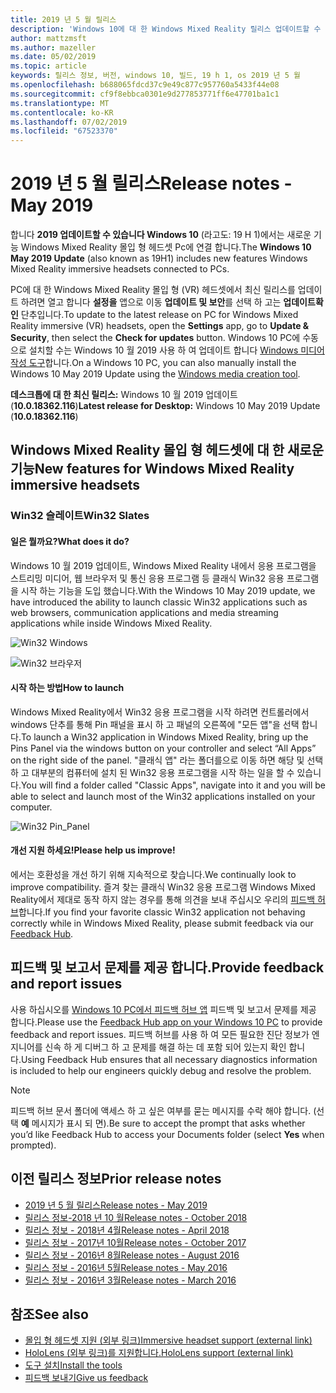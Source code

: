 ```yaml
---
title: 2019 년 5 월 릴리스
description: 'Windows 10에 대 한 Windows Mixed Reality 릴리스 업데이트할 수 있습니다 2019 (라고도: 19 H 1).'
author: mattzmsft
ms.author: mazeller
ms.date: 05/02/2019
ms.topic: article
keywords: 릴리스 정보, 버전, windows 10, 빌드, 19 h 1, os 2019 년 5 월
ms.openlocfilehash: b688065fdcd37c9e49c877c957760a5433f44e08
ms.sourcegitcommit: cf9f8ebbca0301e9d277853771ff6e47701ba1c1
ms.translationtype: MT
ms.contentlocale: ko-KR
ms.lasthandoff: 07/02/2019
ms.locfileid: "67523370"
---
```

# <a name="release-notes---may-2019"></a><span data-ttu-id="af2f4-104">2019 년 5 월 릴리스</span><span class="sxs-lookup"><span data-stu-id="af2f4-104">Release notes - May 2019</span></span>

<span data-ttu-id="af2f4-105">합니다 **2019 업데이트할 수 있습니다 Windows 10** (라고도: 19 H 1)에서는 새로운 기능 Windows Mixed Reality 몰입 형 헤드셋 Pc에 연결 합니다.</span><span class="sxs-lookup"><span data-stu-id="af2f4-105">The **Windows 10 May 2019 Update** (also known as 19H1) includes new features Windows Mixed Reality immersive headsets connected to PCs.</span></span> 

<span data-ttu-id="af2f4-106">PC에 대 한 Windows Mixed Reality 몰입 형 (VR) 헤드셋에서 최신 릴리스를 업데이트 하려면 열고 합니다 **설정을** 앱으로 이동 **업데이트 및 보안**를 선택 하 고는 **업데이트확인** 단추입니다.</span><span class="sxs-lookup"><span data-stu-id="af2f4-106">To update to the latest release on PC for Windows Mixed Reality immersive (VR) headsets, open the **Settings** app, go to **Update & Security**, then select the **Check for updates** button.</span></span> <span data-ttu-id="af2f4-107">Windows 10 PC에 수동으로 설치할 수는 Windows 10 월 2019 사용 하 여 업데이트 합니다 [Windows 미디어 작성 도구](https://www.microsoft.com/software-download/windows10)합니다.</span><span class="sxs-lookup"><span data-stu-id="af2f4-107">On a Windows 10 PC, you can also manually install the Windows 10 May 2019 Update using the [Windows media creation tool](https://www.microsoft.com/software-download/windows10).</span></span>

<span data-ttu-id="af2f4-108">**데스크톱에 대 한 최신 릴리스:** Windows 10 월 2019 업데이트 (**10.0.18362.116**)</span><span class="sxs-lookup"><span data-stu-id="af2f4-108">**Latest release for Desktop:** Windows 10 May 2019 Update (**10.0.18362.116**)</span></span><br>

## <a name="new-features-for-windows-mixed-reality-immersive-headsets"></a><span data-ttu-id="af2f4-109">Windows Mixed Reality 몰입 형 헤드셋에 대 한 새로운 기능</span><span class="sxs-lookup"><span data-stu-id="af2f4-109">New features for Windows Mixed Reality immersive headsets</span></span>

### <a name="win32-slates"></a><span data-ttu-id="af2f4-110">Win32 슬레이트</span><span class="sxs-lookup"><span data-stu-id="af2f4-110">Win32 Slates</span></span>

#### <a name="what-does-it-do"></a><span data-ttu-id="af2f4-111">일은 뭘까요?</span><span class="sxs-lookup"><span data-stu-id="af2f4-111">What does it do?</span></span> 
<span data-ttu-id="af2f4-112">Windows 10 월 2019 업데이트, Windows Mixed Reality 내에서 응용 프로그램을 스트리밍 미디어, 웹 브라우저 및 통신 응용 프로그램 등 클래식 Win32 응용 프로그램을 시작 하는 기능을 도입 했습니다.</span><span class="sxs-lookup"><span data-stu-id="af2f4-112">With the Windows 10 May 2019 update, we have introduced the ability to launch classic Win32 applications such as web browsers, communication applications and media streaming applications while inside Windows Mixed Reality.</span></span> 

![Win32 Windows](images/mr-win32-slates-1.png)

![Win32 브라우저](images/mr-win32-slates-2.png)

#### <a name="how-to-launch"></a><span data-ttu-id="af2f4-115">시작 하는 방법</span><span class="sxs-lookup"><span data-stu-id="af2f4-115">How to launch</span></span>
<span data-ttu-id="af2f4-116">Windows Mixed Reality에서 Win32 응용 프로그램을 시작 하려면 컨트롤러에서 windows 단추를 통해 Pin 패널을 표시 하 고 패널의 오른쪽에 "모든 앱"을 선택 합니다.</span><span class="sxs-lookup"><span data-stu-id="af2f4-116">To launch a Win32 application in Windows Mixed Reality, bring up the Pins Panel via the windows button on your controller and select “All Apps” on the right side of the panel.</span></span>  <span data-ttu-id="af2f4-117">"클래식 앱" 라는 폴더를으로 이동 하면 해당 및 선택 하 고 대부분의 컴퓨터에 설치 된 Win32 응용 프로그램을 시작 하는 일을 할 수 있습니다.</span><span class="sxs-lookup"><span data-stu-id="af2f4-117">You will find a folder called "Classic Apps", navigate into it and you will be able to select and launch most of the Win32 applications installed on your computer.</span></span>

![Win32 Pin_Panel](images/mr-win32-slates-pinspanel.png)

#### <a name="please-help-us-improve"></a><span data-ttu-id="af2f4-119">개선 지원 하세요!</span><span class="sxs-lookup"><span data-stu-id="af2f4-119">Please help us improve!</span></span>
<span data-ttu-id="af2f4-120">에서는 호환성을 개선 하기 위해 지속적으로 찾습니다.</span><span class="sxs-lookup"><span data-stu-id="af2f4-120">We continually look to improve compatibility.</span></span>  <span data-ttu-id="af2f4-121">즐겨 찾는 클래식 Win32 응용 프로그램 Windows Mixed Reality에서 제대로 동작 하지 않는 경우를 통해 의견을 보내 주십시오 우리의 [피드백 허브](https://support.microsoft.com/en-us/help/4021566/windows-10-send-feedback-to-microsoft-with-feedback-hub)합니다.</span><span class="sxs-lookup"><span data-stu-id="af2f4-121">If you find your favorite classic Win32 application not behaving correctly while in Windows Mixed Reality, please submit feedback via our [Feedback Hub](https://support.microsoft.com/en-us/help/4021566/windows-10-send-feedback-to-microsoft-with-feedback-hub).</span></span>

## <a name="provide-feedback-and-report-issues"></a><span data-ttu-id="af2f4-122">피드백 및 보고서 문제를 제공 합니다.</span><span class="sxs-lookup"><span data-stu-id="af2f4-122">Provide feedback and report issues</span></span>

<span data-ttu-id="af2f4-123">사용 하십시오를 [Windows 10 PC에서 피드백 허브 앱](give-us-feedback.md) 피드백 및 보고서 문제를 제공 합니다.</span><span class="sxs-lookup"><span data-stu-id="af2f4-123">Please use the [Feedback Hub app on your Windows 10 PC](give-us-feedback.md) to provide feedback and report issues.</span></span> <span data-ttu-id="af2f4-124">피드백 허브를 사용 하 여 모든 필요한 진단 정보가 엔지니어를 신속 하 게 디버그 하 고 문제를 해결 하는 데 포함 되어 있는지 확인 합니다.</span><span class="sxs-lookup"><span data-stu-id="af2f4-124">Using Feedback Hub ensures that all necessary diagnostics information is included to help our engineers quickly debug and resolve the problem.</span></span>

>[!NOTE]
><span data-ttu-id="af2f4-125">피드백 허브 문서 폴더에 액세스 하 고 싶은 여부를 묻는 메시지를 수락 해야 합니다. (선택 **예** 메시지가 표시 되 면).</span><span class="sxs-lookup"><span data-stu-id="af2f4-125">Be sure to accept the prompt that asks whether you’d like Feedback Hub to access your Documents folder (select **Yes** when prompted).</span></span>

## <a name="prior-release-notes"></a><span data-ttu-id="af2f4-126">이전 릴리스 정보</span><span class="sxs-lookup"><span data-stu-id="af2f4-126">Prior release notes</span></span>

* [<span data-ttu-id="af2f4-127">2019 년 5 월 릴리스</span><span class="sxs-lookup"><span data-stu-id="af2f4-127">Release notes - May 2019</span></span>](release-notes-may-2019.md)
* [<span data-ttu-id="af2f4-128">릴리스 정보-2018 년 10 월</span><span class="sxs-lookup"><span data-stu-id="af2f4-128">Release notes - October 2018</span></span>](release-notes-october-2018.md)
* [<span data-ttu-id="af2f4-129">릴리스 정보 - 2018년 4월</span><span class="sxs-lookup"><span data-stu-id="af2f4-129">Release notes - April 2018</span></span>](release-notes-april-2018.md)
* [<span data-ttu-id="af2f4-130">릴리스 정보 - 2017년 10월</span><span class="sxs-lookup"><span data-stu-id="af2f4-130">Release notes - October 2017</span></span>](release-notes-october-2017.md)
* [<span data-ttu-id="af2f4-131">릴리스 정보 - 2016년 8월</span><span class="sxs-lookup"><span data-stu-id="af2f4-131">Release notes - August 2016</span></span>](release-notes-august-2016.md)
* [<span data-ttu-id="af2f4-132">릴리스 정보 - 2016년 5월</span><span class="sxs-lookup"><span data-stu-id="af2f4-132">Release notes - May 2016</span></span>](release-notes-may-2016.md)
* [<span data-ttu-id="af2f4-133">릴리스 정보 - 2016년 3월</span><span class="sxs-lookup"><span data-stu-id="af2f4-133">Release notes - March 2016</span></span>](release-notes-march-2016.md)

## <a name="see-also"></a><span data-ttu-id="af2f4-134">참조</span><span class="sxs-lookup"><span data-stu-id="af2f4-134">See also</span></span>
* [<span data-ttu-id="af2f4-135">몰입 형 헤드셋 지원 (외부 링크)</span><span class="sxs-lookup"><span data-stu-id="af2f4-135">Immersive headset support (external link)</span></span>](https://docs.microsoft.com/windows/mixed-reality/enthusiast-guide/troubleshooting-windows-mixed-reality)
* [<span data-ttu-id="af2f4-136">HoloLens (외부 링크)를 지원합니다.</span><span class="sxs-lookup"><span data-stu-id="af2f4-136">HoloLens support (external link)</span></span>](https://support.microsoft.com/products/hololens)
* [<span data-ttu-id="af2f4-137">도구 설치</span><span class="sxs-lookup"><span data-stu-id="af2f4-137">Install the tools</span></span>](install-the-tools.md)
* [<span data-ttu-id="af2f4-138">피드백 보내기</span><span class="sxs-lookup"><span data-stu-id="af2f4-138">Give us feedback</span></span>](give-us-feedback.md)

